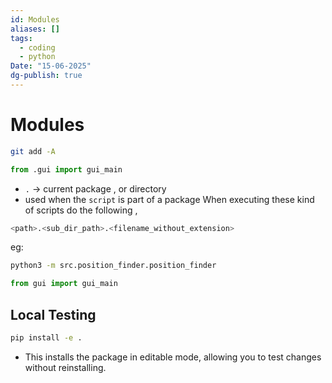 ```yaml
---
id: Modules
aliases: []
tags:
  - coding
  - python
Date: "15-06-2025"
dg-publish: true
---
```

# Modules
```bash
git add -A

```


```python
from .gui import gui_main 

```

- `.` -> current package , or directory 
- used when the `script` is part of a package
When executing these kind of scripts do the following , 

```bash
<path>.<sub_dir_path>.<filename_without_extension>

```

eg: 

```bash
python3 -m src.position_finder.position_finder

```

```python
from gui import gui_main

```

## Local Testing

```bash
pip install -e .

```

- This installs the package in editable mode, allowing you to test changes without reinstalling. 

